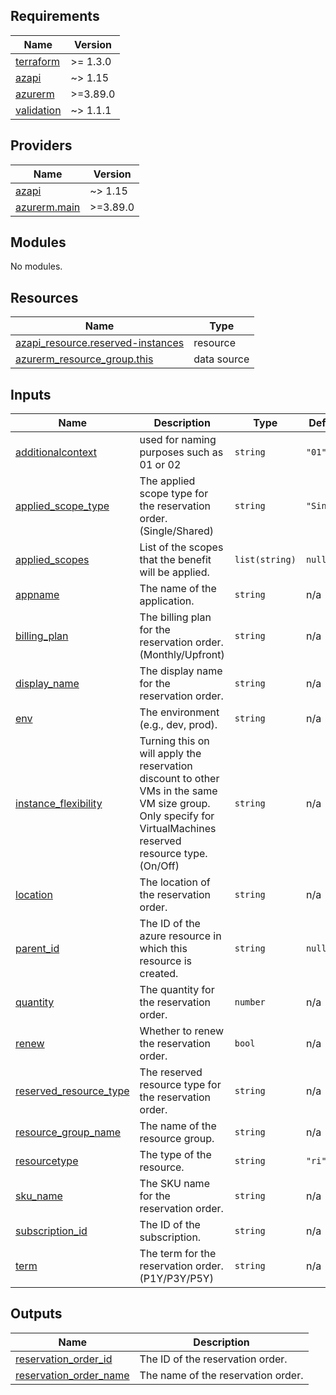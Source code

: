 <!-- BEGIN_TF_DOCS -->
## Requirements

| Name | Version |
|------|---------|
| <a name="requirement_terraform"></a> [terraform](#requirement\_terraform) | >= 1.3.0 |
| <a name="requirement_azapi"></a> [azapi](#requirement\_azapi) | ~> 1.15 |
| <a name="requirement_azurerm"></a> [azurerm](#requirement\_azurerm) | >=3.89.0 |
| <a name="requirement_validation"></a> [validation](#requirement\_validation) | ~> 1.1.1 |

## Providers

| Name | Version |
|------|---------|
| <a name="provider_azapi"></a> [azapi](#provider\_azapi) | ~> 1.15 |
| <a name="provider_azurerm.main"></a> [azurerm.main](#provider\_azurerm.main) | >=3.89.0 |

## Modules

No modules.

## Resources

| Name | Type |
|------|------|
| [azapi_resource.reserved-instances](https://registry.terraform.io/providers/Azure/azapi/latest/docs/resources/resource) | resource |
| [azurerm_resource_group.this](https://registry.terraform.io/providers/hashicorp/azurerm/latest/docs/data-sources/resource_group) | data source |

## Inputs

| Name | Description | Type | Default | Required |
|------|-------------|------|---------|:--------:|
| <a name="input_additionalcontext"></a> [additionalcontext](#input\_additionalcontext) | used for naming purposes such as 01 or 02 | `string` | `"01"` | no |
| <a name="input_applied_scope_type"></a> [applied\_scope\_type](#input\_applied\_scope\_type) | The applied scope type for the reservation order. (Single/Shared) | `string` | `"Single"` | no |
| <a name="input_applied_scopes"></a> [applied\_scopes](#input\_applied\_scopes) | List of the scopes that the benefit will be applied. | `list(string)` | `null` | no |
| <a name="input_appname"></a> [appname](#input\_appname) | The name of the application. | `string` | n/a | yes |
| <a name="input_billing_plan"></a> [billing\_plan](#input\_billing\_plan) | The billing plan for the reservation order. (Monthly/Upfront) | `string` | n/a | yes |
| <a name="input_display_name"></a> [display\_name](#input\_display\_name) | The display name for the reservation order. | `string` | n/a | yes |
| <a name="input_env"></a> [env](#input\_env) | The environment (e.g., dev, prod). | `string` | n/a | yes |
| <a name="input_instance_flexibility"></a> [instance\_flexibility](#input\_instance\_flexibility) | Turning this on will apply the reservation discount to other VMs in the same VM size group. Only specify for VirtualMachines reserved resource type.(On/Off) | `string` | n/a | yes |
| <a name="input_location"></a> [location](#input\_location) | The location of the reservation order. | `string` | n/a | yes |
| <a name="input_parent_id"></a> [parent\_id](#input\_parent\_id) | The ID of the azure resource in which this resource is created. | `string` | `null` | no |
| <a name="input_quantity"></a> [quantity](#input\_quantity) | The quantity for the reservation order. | `number` | n/a | yes |
| <a name="input_renew"></a> [renew](#input\_renew) | Whether to renew the reservation order. | `bool` | n/a | yes |
| <a name="input_reserved_resource_type"></a> [reserved\_resource\_type](#input\_reserved\_resource\_type) | The reserved resource type for the reservation order. | `string` | n/a | yes |
| <a name="input_resource_group_name"></a> [resource\_group\_name](#input\_resource\_group\_name) | The name of the resource group. | `string` | n/a | yes |
| <a name="input_resourcetype"></a> [resourcetype](#input\_resourcetype) | The type of the resource. | `string` | `"ri"` | no |
| <a name="input_sku_name"></a> [sku\_name](#input\_sku\_name) | The SKU name for the reservation order. | `string` | n/a | yes |
| <a name="input_subscription_id"></a> [subscription\_id](#input\_subscription\_id) | The ID of the subscription. | `string` | n/a | yes |
| <a name="input_term"></a> [term](#input\_term) | The term for the reservation order.(P1Y/P3Y/P5Y) | `string` | n/a | yes |

## Outputs

| Name | Description |
|------|-------------|
| <a name="output_reservation_order_id"></a> [reservation\_order\_id](#output\_reservation\_order\_id) | The ID of the reservation order. |
| <a name="output_reservation_order_name"></a> [reservation\_order\_name](#output\_reservation\_order\_name) | The name of the reservation order. |
<!-- END_TF_DOCS -->
